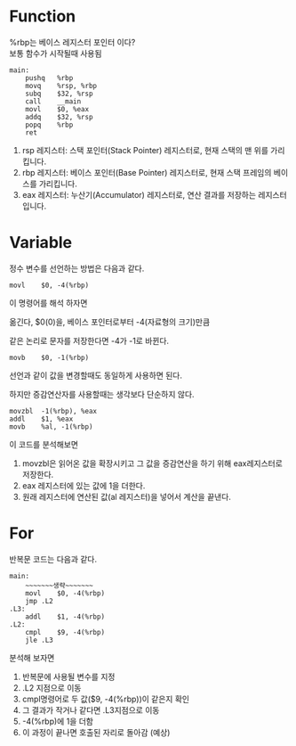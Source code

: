 # Function
%rbp는 베이스 레지스터 포인터 이다? <br>
보통 함수가 시작될때 사용됨

    main:
        pushq	%rbp
        movq	%rsp, %rbp
        subq	$32, %rsp
        call	__main
        movl	$0, %eax
        addq	$32, %rsp
        popq	%rbp
        ret


1. rsp 레지스터: 스택 포인터(Stack Pointer) 레지스터로, 현재 스택의 맨 위를 가리킵니다.
2. rbp 레지스터: 베이스 포인터(Base Pointer) 레지스터로, 현재 스택 프레임의 베이스를 가리킵니다.
3. eax 레지스터: 누산기(Accumulator) 레지스터로, 연산 결과를 저장하는 레지스터입니다.

# Variable
정수 변수를 선언하는 방법은 다음과 같다.

    movl	$0, -4(%rbp)

이 명령어를 해석 하자면

옮긴다, $0(0)을, 베이스 포인터로부터 -4(자료형의 크기)만큼

같은 논리로 문자를 저장한다면 -4가 -1로 바뀐다.

    movb    $0, -1(%rbp)

선언과 같이 값을 변경할때도 동일하게 사용하면 된다.

하지만 증감연산자를 사용할때는 생각보다 단순하지 않다.

    movzbl	-1(%rbp), %eax
	addl	$1, %eax
	movb	%al, -1(%rbp)

이 코드를 분석해보면 

1. movzbl은 읽어온 값을 확장시키고 그 값을 증감연산을 하기 위해 eax레지스터로 저장한다.
2. eax 레지스터에 있는 값에 1을 더한다.
3. 원래 레지스터에 연산된 값(al 레지스터)을 넣어서 계산을 끝낸다.

# For
반복문 코드는 다음과 같다.

    main: 
        ~~~~~~~생략~~~~~~~
        movl	$0, -4(%rbp)
	    jmp	.L2
    .L3:
        addl	$1, -4(%rbp)
    .L2:
        cmpl	$9, -4(%rbp)
        jle	.L3

분석해 보자면

1. 반복문에 사용될 변수를 지정
2. .L2 지점으로 이동
3. cmpl명령어로 두 값($9, -4(%rbp))이 같은지 확인
4. 그 결과가 작거나 같다면 .L3지점으로 이동
5. -4(%rbp)에 1을 더함
6. 이 과정이 끝나면 호출된 자리로 돌아감 (예상)